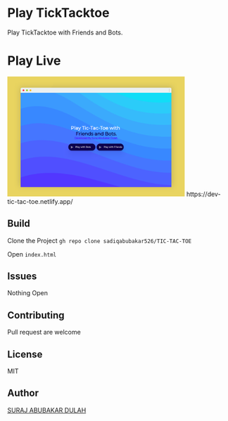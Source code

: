
# Play TickTacktoe
Play TickTacktoe with Friends and Bots.

# Play Live
<img src="https://github.com/sadiqabubakar526/shot-screen/blob/master/img/new.png?raw=true" width="80%" height="80%">
https://dev-tic-tac-toe.netlify.app/

## Build
Clone the Project
`gh repo clone sadiqabubakar526/TIC-TAC-TOE`

Open `index.html`

## Issues
Nothing Open

## Contributing
Pull request are welcome

## License
MIT

## Author
<a href="https://github.com/sadiqabubakar526">SURAJ ABUBAKAR DULAH</a>
